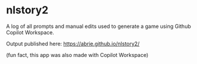 # nlstory2

A log of all prompts and manual edits used to generate a game using Github Copilot Workspace.

Output published here: https://abrie.github.io/nlstory2/

(fun fact, this app was also made with Copilot Workspace)